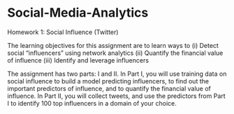 # Social-Media-Analytics

Homework 1: Social Influence (Twitter)

The learning objectives for this assignment are to learn ways to
(i)  Detect social “influencers” using network analytics
(ii) Quantify the financial value of influence
(iii) Identify and leverage influencers 

The assignment has two parts: I and II. 
In Part I, you will use training data on social influence to build a model predicting influencers, to find out the important predictors of influence, and to quantify the financial value of influence. 
In Part II, you will collect tweets, and use the predictors from Part I to identify 100 top influencers in a domain of your choice. 
